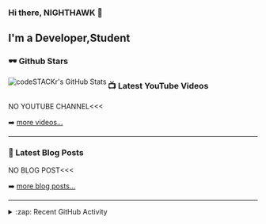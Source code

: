 ### Hi there, NIGHTHAWK 👋


## I'm a  Developer,Student

### 🕶 Github Stars


  <img align="left" alt="codeSTACKr's GitHub Stats" src="https://github-readme-stats.vercel.app/api?username=Nighthawk-N16H7H4WK&hide=contribs,prs" />
 


### 📺 Latest YouTube Videos


NO YOUTUBE CHANNEL<<<


➡️ [more videos...](https://www.facebook.com/annihilatorgaming.tanvir)

---

### 📕 Latest Blog Posts

NO BLOG POST<<<

➡️ [more blog posts...](https://www.facebook.com/annihilatorgaming.tanvir)

---

<details>
  <summary>:zap: Recent GitHub Activity</summary>
  
NO RECENT ACTIVITY<<<

</details>

